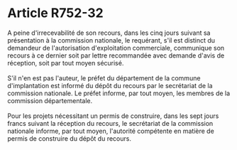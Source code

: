 # Article R752-32

<p>A peine d'irrecevabilité de son recours, dans les cinq jours suivant sa présentation à la commission nationale, le requérant, s'il est distinct du demandeur de l'autorisation d'exploitation commerciale, communique son recours à ce dernier soit par lettre recommandée avec demande d'avis de réception, soit par tout moyen sécurisé. <br/><br/> S'il n'en est pas l'auteur, le préfet du département de la commune d'implantation est informé du dépôt du recours par le secrétariat de la commission nationale. Le préfet informe, par tout moyen, les membres de la commission départementale. <br/><br/> Pour les projets nécessitant un permis de construire, dans les sept jours francs suivant la réception du recours, le secrétariat de la commission nationale informe, par tout moyen, l'autorité compétente en matière de permis de construire du dépôt du recours. </p>